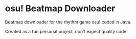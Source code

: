 # osu! Beatmap Downloader
Beatmap downloader for the rhythm game osu! coded in Java.

Created as a fun personal project, don't expect quality code.
